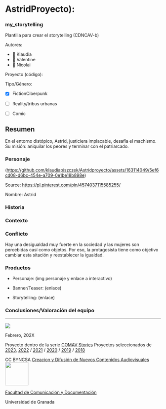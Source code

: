 
# AstridProyecto): 
### my_storytelling
Plantilla para crear el storytelling (CDNCAV-b)

Autores:  
<!---
Se puede añadir enlace a página personal de github o lo que se quiera...(optativo)
-->

- :woman: Klaudia
- :woman: Valentine
- :man: Nicolai


Proyecto (código): 

Tipo/Género:  
- [x] FictionCiberpunk  
- [ ] Reality/tribus urbanas  
- [ ] Comic



## Resumen
En el entorno distópico, Astrid, justiciera implacable, desafía el machismo. Su misión: aniquilar los peores y terminar con el patriarcado.


### Personaje

(https://github.com/klaudiapiszczek/Astridproyecto/assets/163114049/5ef6cd08-d6bc-454e-a709-0e1be18b898e)

Source: https://pl.pinterest.com/pin/4574037115585255/

Nombre: 
Astrid

### Historia


### Contexto


### Conflicto 
Hay una desigualdad muy fuerte en la sociedad y las mujeres son percebidas casí como objetos. Por eso, la protagosista tiene como objetivo cambiar esta sitación y reestablecer la igualdad.


### Productos

- Personaje: (img personaje y enlace a interactivo) 


- Banner/Teaser:  (enlace) 


- Storytelling: (enlace) 




### Conclusiones/Valoración del equipo

------
![](https://upload.wikimedia.org/wikipedia/commons/thumb/6/62/CC-BY-SA-Andere_Wikis_%28v%29.svg/200px-CC-BY-SA-Andere_Wikis_%28v%29.svg.png)




<!---
Lista completa de emojis de markDown - https://gist.github.com/rxaviers/7360908) 
-->



Febrero, 202X

Proyecto dentro de la serie [COMAV Stories](https://github.com/mgea/storytelling/blob/master/What_is_a_digital_storytelling.md) 
Proyectos seleccionados de [2023](https://github.com/mgea/storytelling/tree/master/2023), [2022](https://github.com/mgea/storytelling/blob/master/2022/readme.md) / [2021](https://github.com/mgea/storytelling/blob/master/2021/readme.md) / [2020](https://github.com/mgea/storytelling/blob/master/2020/readme.md)  / 
[2019](https://github.com/mgea/storytelling/blob/master/2019/readme.md) / [2018](https://github.com/mgea/storytelling/blob/master/2018/readme.md) 

CC BYNCSA  [Creacion y Difusión de Nuevos Contenidos Audiovisuales](http://utopolis.ugr.es/medialab)
<img src="https://mirrors.creativecommons.org/presskit/buttons/88x31/png/by-nc-sa.png"  width="75" > 

[Facultad de Comunicación y Documentación](http://fcd.ugr.es)

Universidad de Granada
